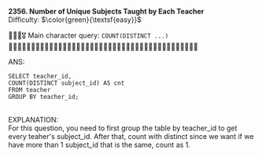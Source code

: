 **2356. Number of Unique Subjects Taught by Each Teacher**
<br>
Difficulty: $\color{green}{\textsf{easy}}$

🦸🏻‍♂️🎖️ Main character query: ```COUNT(DISTINCT ...)```
<br>
👩🏻‍🏫👩🏻‍🏫👩🏻‍🏫👩🏻‍🏫👩🏻‍🏫👩🏻‍🏫👩🏻‍🏫👩🏻‍🏫👩🏻‍🏫👩🏻‍🏫👩🏻‍🏫👩🏻‍🏫👩🏻‍🏫👩🏻‍🏫
<br>

ANS:
<br>
```
SELECT teacher_id, 
COUNT(DISTINCT subject_id) AS cnt
FROM teacher
GROUP BY teacher_id;
```

<br>
EXPLANATION:
<br>
For this question, you need to first group the table by teacher_id to get every teaher's subject_id. After that, count with distinct since we want if we have more than 1 subject_id that is the same, count as 1.